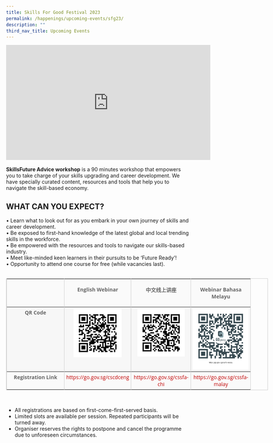 ```yaml
---
title: Skills For Good Festival 2023
permalink: /happenings/upcoming-events/sfg23/
description: ""
third_nav_title: Upcoming Events
---
```

<iframe width="560" height="315" src="https://www.youtube.com/embed/TgVlP_QS5bI" title="YouTube video player" frameborder="0" allow="accelerometer; autoplay; clipboard-write; encrypted-media; gyroscope; picture-in-picture" allowfullscreen=""></iframe>

**SkillsFuture Advice workshop**&nbsp;is a 90 minutes workshop that empowers you to take charge of your skills upgrading and career development. We have specially curated content, resources and tools that help you to navigate the skill-based economy.&nbsp;

WHAT CAN YOU EXPECT?
--------------------

• Learn what to look out for as you embark in your own journey of skills and career development.  
• Be exposed to first-hand knowledge of the latest global and local trending skills in the workforce.  
• Be empowered with the resources and tools to navigate our skills-based industry.  
• Meet like-minded keen learners in their pursuits to be ‘Future Ready’!  
• Opportunity to attend one course for free (while vacancies last).  
&nbsp;

<table border="1" cellspacing="0" cellpadding="0" style="width: 717.5px; border-collapse: collapse; table-layout: auto; vertical-align: top; margin-bottom: 15px; border: 1px solid rgb(204, 204, 204); color: rgb(102, 102, 102); font-family: &quot;Open Sans&quot;, Arial, Helvetica, sans-serif; font-size: 14px; font-style: normal; font-variant-ligatures: normal; font-variant-caps: normal; font-weight: 400; letter-spacing: normal; orphans: 2; text-align: start; text-transform: none; white-space: normal; widows: 2; word-spacing: 0px; -webkit-text-stroke-width: 0px; text-decoration-thickness: initial; text-decoration-style: initial; text-decoration-color: initial;"><tbody><tr style="background-color: rgb(250, 250, 250);"><td valign="top" style="vertical-align: top; border-collapse: collapse; border-left: 1px solid rgb(204, 204, 204); border-right: 1px solid rgb(204, 204, 204); padding: 5px; width: 147px;"><p style="text-align: center;">&nbsp;</p></td><td valign="top" style="vertical-align: top; border-collapse: collapse; border-left: 1px solid rgb(204, 204, 204); border-right: 1px solid rgb(204, 204, 204); padding: 5px; width: 142px;"><p style="text-align: center;"><strong style="font-weight: 700;">English Webinar</strong></p></td><td valign="top" style="vertical-align: top; border-collapse: collapse; border-left: 1px solid rgb(204, 204, 204); border-right: 1px solid rgb(204, 204, 204); padding: 5px; width: 153px;"><p style="text-align: center;"><strong style="font-weight: 700;"><strong style="font-weight: 700;">中文线上讲座</strong></strong></p> </td><td valign="top" style="vertical-align: top; border-collapse: collapse; border-left: 1px solid rgb(204, 204, 204); border-right: 1px solid rgb(204, 204, 204); padding: 5px; width: 153px;"><p style="text-align: center;"><strong style="font-weight: 700;"><strong style="font-weight: 700;">Webinar Bahasa Melayu</strong></strong></p></td></tr><tr style="background-color: rgb(247, 247, 247);"><td valign="top" style="vertical-align: top; border-collapse: collapse; border-left: 1px solid rgb(204, 204, 204); border-right: 1px solid rgb(204, 204, 204); padding: 5px; width: 147px; text-align: center;"><strong style="font-weight: 700;">QR Code</strong></td><td valign="top" style="vertical-align: top; border-collapse: collapse; border-left: 1px solid rgb(204, 204, 204); border-right: 1px solid rgb(204, 204, 204); padding: 5px; width: 142px; text-align: center;"><strong style="font-weight: 700;"><img src="/images/Happenings/sfaqrcode-eng.png" data-displaymode="Original" alt="sfaqrcode-eng" title="sfaqrcode-eng" style="width: auto; max-width: 100%; height: auto; margin: 0px; padding: 0px; border: medium none; line-height: normal; vertical-align: middle;"><br></strong></td><td valign="top" style="vertical-align: top; border-collapse: collapse; border-left: 1px solid rgb(204, 204, 204); border-right: 1px solid rgb(204, 204, 204); padding: 5px; width: 153px; text-align: center;"><strong style="font-weight: 700;"><img src="/images/Happenings/sfaqrcode-chi.png" data-displaymode="Original" alt="sfaqrcode-chi" title="sfaqrcode-chi" style="width: auto; max-width: 100%; height: auto; margin: 0px; padding: 0px; border: medium none; line-height: normal; vertical-align: middle;"><span style="color: rgb(255, 0, 0);"><br></span></strong></td><td valign="top" style="vertical-align: top; border-collapse: collapse; border-left: 1px solid rgb(204, 204, 204); border-right: 1px solid rgb(204, 204, 204); padding: 5px; width: 153px; text-align: center;"><strong style="font-weight: 700;"><img src="/images/Happenings/sfaqrcode-malay.png" data-displaymode="Original" alt="sfaqrcode-malay" title="sfaqrcode-malay" style="width: auto; max-width: 100%; height: auto; margin: 0px; padding: 0px; border: medium none; line-height: normal; vertical-align: middle;"><span style="color: rgb(255, 0, 0);"><br></span></strong></td></tr><tr style="background-color: rgb(250, 250, 250);"><td valign="top" style="vertical-align: top; border-collapse: collapse; border-left: 1px solid rgb(204, 204, 204); border-right: 1px solid rgb(204, 204, 204); padding: 5px; width: 147px; text-align: center;"><strong style="font-weight: 700;">Registration Link</strong></td><td valign="top" style="vertical-align: top; border-collapse: collapse; border-left: 1px solid rgb(204, 204, 204); border-right: 1px solid rgb(204, 204, 204); padding: 5px; width: 142px; text-align: center;"><a href="https://go.gov.sg/cscdceng" style="color: rgb(255, 255, 255); outline: none; text-decoration: none;"><span style="color: rgb(192, 0, 0);">https://go.gov.sg/cscdceng</span></a></td><td valign="top" style="vertical-align: top; border-collapse: collapse; border-left: 1px solid rgb(204, 204, 204); border-right: 1px solid rgb(204, 204, 204); padding: 5px; width: 153px; text-align: center;"><a href="https://go.gov.sg/cssfa-chi" style="color: rgb(255, 255, 255); outline: none; text-decoration: none;"><span style="color: rgb(192, 0, 0);">https://go.gov.sg/cssfa-chi</span></a></td><td valign="top" style="vertical-align: top; border-collapse: collapse; border-left: 1px solid rgb(204, 204, 204); border-right: 1px solid rgb(204, 204, 204); padding: 5px; width: 153px; text-align: center;"><a href="https://go.gov.sg/cssfa-malay" style="color: rgb(255, 255, 255); outline: none; text-decoration: none;"><span style="color: rgb(192, 0, 0);">https://go.gov.sg/cssfa-malay</span></a></td></tr></tbody></table>

&nbsp;

*   All registrations are based on first-come-first-served basis.&nbsp;
*   Limited slots are available per session. Repeated participants will be turned away.&nbsp;
*   Organiser reserves the rights to postpone and cancel the programme due to unforeseen circumstances.
